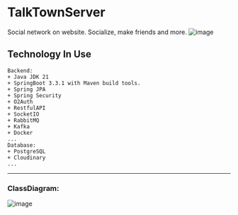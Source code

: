 # TalkTownServer
 Social network on website. Socialize, make friends and more.
 ![image](https://github.com/TaiTitans/TalkTown/assets/70010376/a8664a0d-4053-4792-8e57-853e6de29a70)


## Technology In Use

```
Backend:
+ Java JDK 21
+ SpringBoot 3.3.1 with Maven build tools.
+ Spring JPA
+ Spring Security
+ O2Auth
+ RestfulAPI
+ SocketIO
+ RabbitMQ
+ Kafka
+ Docker
...
Database:
+ PostgreSQL
+ Cloudinary
...
```
---
### ClassDiagram:
![image](https://github.com/TaiTitans/TalkTown/assets/70010376/e593519a-46e4-4013-bc48-5ee1741af492)

